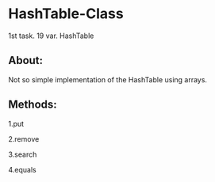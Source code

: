 # HashTable-Class
1st task. 19 var. HashTable

## About:
Not so simple implementation of the HashTable using arrays.

## Methods:
1.put

2.remove

3.search

4.equals
